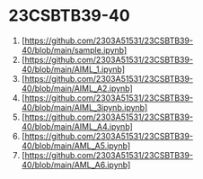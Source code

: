 # 23CSBTB39-40
1.  [https://github.com/2303A51531/23CSBTB39-40/blob/main/sample.ipynb]
2. [https://github.com/2303A51531/23CSBTB39-40/blob/main/AIML_1.ipynb]
3. [https://github.com/2303A51531/23CSBTB39-40/blob/main/AIML_A2.ipynb]
4. [https://github.com/2303A51531/23CSBTB39-40/blob/main/AIML_3ipynb.ipynb]
5. [https://github.com/2303A51531/23CSBTB39-40/blob/main/AIML_A4.ipynb]
6. [https://github.com/2303A51531/23CSBTB39-40/blob/main/AML_A5.ipynb]
7. [https://github.com/2303A51531/23CSBTB39-40/blob/main/AML_A6.ipynb]
